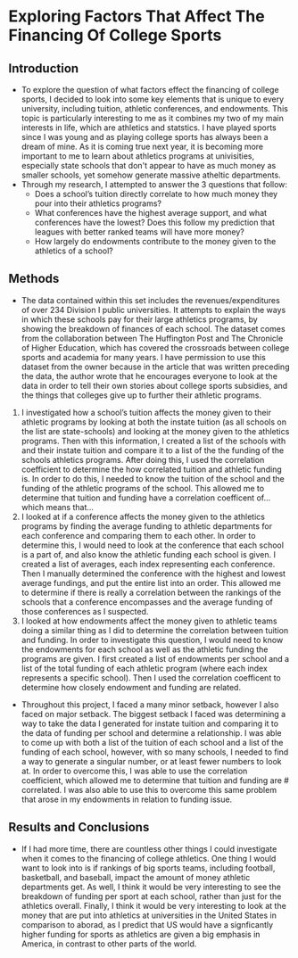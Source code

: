 # Exploring Factors That Affect The Financing Of College Sports
 
## Introduction
- To explore the question of what factors effect the financing of college sports, I decided to look into some key elements that is unique to every university, including tuition, athletic conferences, and endowments. This topic is particularly interesting to me as it combines my two of my main interests in life, which are athletics and statstics. I have played sports since I was young and as playing college sports has always been a dream of mine. As it is coming true next year, it is becoming more important to me to learn about athletics programs at univisities, especially state schools that don't appear to have as much money as smaller schools, yet somehow generate massive atheltic departments. 
- Through my research, I attempted to answer the 3 questions that follow: 
    - Does a school’s tuition directly correlate to how much money they pour into their athletics programs? 
    - What conferences have the highest average support, and what conferences have the lowest? Does this follow my prediction that leagues with better ranked teams will have more money?
    - How largely do endowments contribute to the money given to the athletics of a school? 

## Methods
- The data contained within this set includes the revenues/expenditures of over 234 Division I public universities. It attempts to explain the ways in which these schools pay for their large athletics programs, by showing the breakdown of finances of each school. The dataset comes from the collaboration between The Huffington Post and The Chronicle of Higher Education, which has covered the crossroads between college sports and academia for many years. I have permission to use this dataset from the owner because in the article that was written preceding the data, the author wrote that he encourages everyone to look at the data in order to tell their own stories about college sports subsidies, and the things that colleges give up to further their athletic programs.  

1. I investigated how a school’s tuition affects the money given to their athletic programs by looking at both the instate tuition (as all schools on the list are state-schools) and looking at the money given to the athletics programs. Then with this information, I created a list of the schools with and their instate tuition and compare it to a list of the the funding of the schools athletics programs. After doing this, I used the correlation coefficient to determine the how correlated tuition and athletic funding is. In order to do this, I needed to know the tuition of the school and the funding of the athletic programs of the school. This allowed me to determine that tuition and funding have a correlation coefficent of... which means that...
2. I looked at if a conference affects the money given to the athletics programs by finding the average funding to athletic departments for each conference and comparing them to each other. In order to determine this, I would need to look at the conference that each school is a part of, and also know the athletic funding each school is given. I created a list of averages, each index representing each conference. Then I manually determined the conference with the highest and lowest average fundings, and put the entire list into an order. This allowed me to determine if there is really a correlation between the rankings of the schools that a conference encompasses and the average funding of those conferences as I suspected. 
3. I looked at how endowments affect the money given to athletic teams doing a similar thing as I did to determine the correlation between tuition and funding. In order to investigate this question, I would need to know the endowments for each school as well as the athletic funding the programs are given. I first created a list of endowments per school and a list of the total funding of each athletic program (where each index represents a specific school). Then I used the correlation coefficent to determine how closely endowment and funding are related. 

- Throughout this project, I faced a many minor setback, however I also faced on major setback. The biggest setback I faced was determining a way to take the data I generated for instate tuition and comparing it to the data of funding per school and determine a relationship. I was able to come up with both a list of the tuition of each school and a list of the funding of each school, however, with so many schools, I needed to find a way to generate a singular number, or at least fewer numbers to look at. In order to overcome this, I was able to use the correlation coefficient, which allowed me to determine that tuition and funding are # correlated. I was also able to use this to overcome this same problem that arose in my endowments in relation to funding issue. 

## Results and Conclusions
- If I had more time, there are countless other things I could investigate when it comes to the financing of college athletics. One thing I would want to look into is if rankings of big sports teams, including football, basketball, and baseball, impact the amount of money athletic departments get. As well, I think it would be very interesting to see the breakdown of funding per sport at each school, rather than just for the athletics overall. Finally, I think it would be very interesting to look at the money that are put into athletics at universities in the United States in comparison to aborad, as I predict that US would have a signficantly higher funding for sports as athletics are given a big emphasis in America, in contrast to other parts of the world.